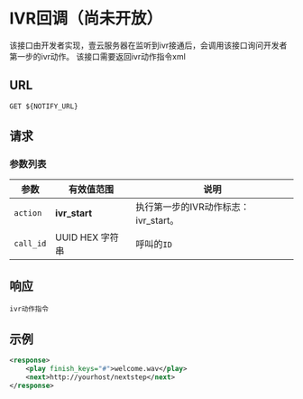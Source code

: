 # IVR回调（尚未开放）
<!-- toc -->

该接口由开发者实现，壹云服务器在监听到ivr接通后，会调用该接口询问开发者第一步的ivr动作。
该接口需要返回ivr动作指令xml

## URL

```
GET ${NOTIFY_URL}
```

## 请求

### 参数列表

| 参数                     | 有效值范围                | 说明                                       |
| ---------------------- | -------------------- | ---------------------------------------- |
| `action`            | **ivr_start**|执行第一步的IVR动作标志：ivr_start。 |
| `call_id`              | UUID HEX 字符串          | 呼叫的`ID`                                |



## 响应
	ivr动作指令

## 示例

```xml
<response>
    <play finish_keys="#">welcome.wav</play>
    <next>http://yourhost/nextstep</next>
</response>
```
